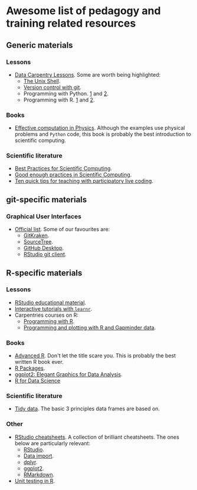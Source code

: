 # Awesome list of pedagogy and training related resources

## Generic materials

### Lessons

- [Data Carpentry Lessons](https://datacarpentry.org/lessons/). Some are worth being highlighted:
  - [The Unix Shell](http://swcarpentry.github.io/shell-novice/).
  - [Version control with git](http://swcarpentry.github.io/git-novice).
  - Programming with Python. [1](http://swcarpentry.github.io/python-novice-inflammation) and [2](http://swcarpentry.github.io/python-novice-gapminder).
  - Programming with R. [1](http://swcarpentry.github.io/r-novice-inflammation) and [2](http://swcarpentry.github.io/r-novice-gapminder).

### Books
- [Effective computation in Physics](http://physics.codes/). Although the examples use physical problems and `Python` code, this book is probably the best introduction to scientific computing.

### Scientific literature
- [Best Practices for Scientific Computing](https://doi.org/10.1371/journal.pbio.1001745).
- [Good enough practices in Scientific Computing](https://journals.plos.org/ploscompbiol/article?id=10.1371/journal.pcbi.1005510).
- [Ten quick tips for teaching with participatory live coding](https://doi.org/10.1371/journal.pcbi.1008090).

## git-specific materials

### Graphical User Interfaces
- [Official list](https://git-scm.com/downloads/guis). Some of our favourites are:
  - [GitKraken](https://www.gitkraken.com/).
  - [SourceTree](https://www.sourcetreeapp.com/).
  - [GitHub Desktop](https://desktop.github.com/).
  - [RStudio git client](https://rstudio.com/resources/webinars/managing-part-2-github-and-rstudio/).

## R-specific materials

### Lessons
- [RStudio educational material](https://education.rstudio.com/).
- [Interactive tutorials with `learnr`](https://rstudio.github.io/learnr/).
- Carpentries courses on R:
  - [Programming with R](http://swcarpentry.github.io/r-novice-inflammation).
  - [Programming and plotting with R and Gapminder data](http://swcarpentry.github.io/r-novice-gapminder).

### Books
- [Advanced R](https://adv-r.hadley.nz/). Don't let the title scare you. This is probably the best written R book ever.
- [R Packages](https://r-pkgs.org/).
- [ggplot2: Elegant Graphics for Data Analysis](https://ggplot2-book.org/).
- [R for Data Science](https://r4ds.had.co.nz/)

### Scientific literature
- [Tidy data](https://vita.had.co.nz/papers/tidy-data.pdf). The basic 3 principles data frames are based on.

### Other
- [RStudio cheatsheets](https://rstudio.com/resources/cheatsheets/). A collection of brilliant cheatsheets. The ones below are particularly relevant:
  - [RStudio](https://raw.githubusercontent.com/rstudio/cheatsheets/master/rstudio-ide.pdf).
  - [Data import](https://raw.githubusercontent.com/rstudio/cheatsheets/master/data-import.pdf).
  - [dplyr](https://raw.githubusercontent.com/rstudio/cheatsheets/master/data-transformation.pdf).
  - [ggplot2](https://rstudio.com/wp-content/uploads/2015/03/ggplot2-cheatsheet.pdf).
  - [RMarkdown](https://raw.githubusercontent.com/rstudio/cheatsheets/master/rmarkdown-2.0.pdf).
- [Unit testing in R](https://testthat.r-lib.org/).
